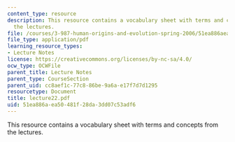 ```yaml
---
content_type: resource
description: This resource contains a vocabulary sheet with terms and concepts from
  the lectures.
file: /courses/3-987-human-origins-and-evolution-spring-2006/51ea886aea50481f28da3dd07c53adf6_lecture22.pdf
file_type: application/pdf
learning_resource_types:
- Lecture Notes
license: https://creativecommons.org/licenses/by-nc-sa/4.0/
ocw_type: OCWFile
parent_title: Lecture Notes
parent_type: CourseSection
parent_uid: cc8aef1c-77c8-86be-9a6a-e17f7d7d1295
resourcetype: Document
title: lecture22.pdf
uid: 51ea886a-ea50-481f-28da-3dd07c53adf6
---
```

This resource contains a vocabulary sheet with terms and concepts from the lectures.